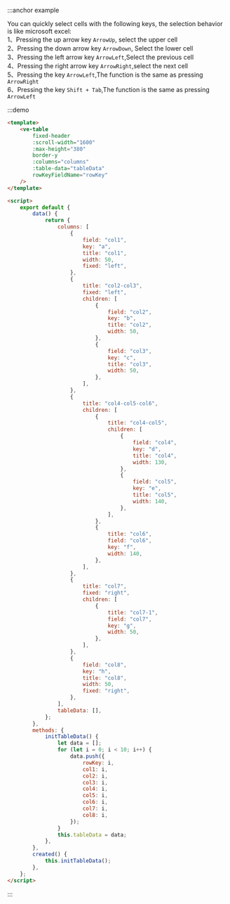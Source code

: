 :::anchor example

You can quickly select cells with the following keys, the selection behavior is like microsoft excel:<br>
1、Pressing the up arrow key <code>ArrowUp</code>, select the upper cell<br>
2、Pressing the down arrow key <code>ArrowDown</code>, Select the lower cell<br>
3、Pressing the left arrow key <code>ArrowLeft</code>,Select the previous cell<br>
4、Pressing the right arrow key <code>ArrowRight</code>,select the next cell<br>
5、Pressing the key <code>ArrowLeft</code>,The function is the same as pressing <code>ArrowRight</code><br>
6、Pressing the key <code>Shift + Tab</code>,The function is the same as pressing <code>ArrowLeft</code>

:::demo

```html
<template>
    <ve-table
        fixed-header
        :scroll-width="1600"
        :max-height="380"
        border-y
        :columns="columns"
        :table-data="tableData"
        rowKeyFieldName="rowKey"
    />
</template>

<script>
    export default {
        data() {
            return {
                columns: [
                    {
                        field: "col1",
                        key: "a",
                        title: "col1",
                        width: 50,
                        fixed: "left",
                    },
                    {
                        title: "col2-col3",
                        fixed: "left",
                        children: [
                            {
                                field: "col2",
                                key: "b",
                                title: "col2",
                                width: 50,
                            },
                            {
                                field: "col3",
                                key: "c",
                                title: "col3",
                                width: 50,
                            },
                        ],
                    },
                    {
                        title: "col4-col5-col6",
                        children: [
                            {
                                title: "col4-col5",
                                children: [
                                    {
                                        field: "col4",
                                        key: "d",
                                        title: "col4",
                                        width: 130,
                                    },
                                    {
                                        field: "col5",
                                        key: "e",
                                        title: "col5",
                                        width: 140,
                                    },
                                ],
                            },
                            {
                                title: "col6",
                                field: "col6",
                                key: "f",
                                width: 140,
                            },
                        ],
                    },
                    {
                        title: "col7",
                        fixed: "right",
                        children: [
                            {
                                title: "col7-1",
                                field: "col7",
                                key: "g",
                                width: 50,
                            },
                        ],
                    },
                    {
                        field: "col8",
                        key: "h",
                        title: "col8",
                        width: 50,
                        fixed: "right",
                    },
                ],
                tableData: [],
            };
        },
        methods: {
            initTableData() {
                let data = [];
                for (let i = 0; i < 10; i++) {
                    data.push({
                        rowKey: i,
                        col1: i,
                        col2: i,
                        col3: i,
                        col4: i,
                        col5: i,
                        col6: i,
                        col7: i,
                        col8: i,
                    });
                }
                this.tableData = data;
            },
        },
        created() {
            this.initTableData();
        },
    };
</script>
```

:::

